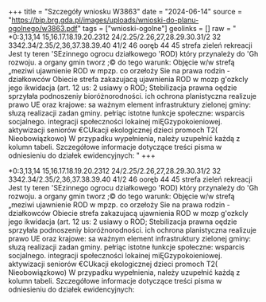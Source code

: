 +++
title = "Szczegóły wniosku W3863"
date = "2024-06-14"
source = "https://bip.brg.gda.pl/images/uploads/wnioski-do-planu-ogolnego/w3863.pdf"
tags = ["wnioski-ogolne"]
geolinks = []
raw = " *0:3,13,14 15,16.17.18.19.20.2312 24/2.25/2.26,27,28.29.30.31/2 32 3342.34/2.35/2,36,37.38.39.40 41/2 46 ooręb 44 45 strefa zieleń rekreacji Jest ty teren 'SEzinnego ogrocu działkowego 'ROD) który przynależy do 'Gh rozwoju. a organy gmin tworz ;© do tego warunk: Objęcie w/w strefą „meziwi ujawnienie ROD w mpzp. co orzełoży Sie na prawa rodzin - działkowców Obiecie strefa zakazujacą ujawnienia ROD w mozp g'ozkcly jego ikwidacja (art. 12 us: 2 usiawy o ROD; Stebilizacja prawna oędzie sprzyłała podnoszeniy bioróżnorodności. ich ochrona planistyczna realizuje prawo UE oraz krajowe: sa ważnym element infrastruktury zielonej gminy: słuzą realizacji zadan gminy. pełriąc istotne łunkcje społeczne: wsparcis socjalnego. integracji społeczności lokainej  miĘGzypokoieniowej. aktywizacji seniorów €CUkacji ekologicznej dzieci promoch T2( Nieobowiązkowo) W przypadku wypełnienia, należy uzupełnić każdą z kolumn tabeli. Szczegółowe informacje dotyczące treści pisma w odniesieniu do działek ewidencyjnych: "
+++


*0:3,13,14 15,16.17.18.19.20.2312 24/2.25/2.26,27,28.29.30.31/2 32 3342.34/2.35/2,36,37.38.39.40 41/2 46
ooręb 44 45 strefa zieleń rekreacji Jest ty teren 'SEzinnego ogrocu działkowego 'ROD) który przynależy do
'Gh rozwoju. a organy gmin tworz ;© do tego warunk: Objęcie w/w strefą „meziwi ujawnienie ROD w mpzp. co
orzełoży Sie na prawa rodzin - działkowców Obiecie strefa zakazujacą ujawnienia ROD w mozp
g'ozkcly jego ikwidacja (art. 12 us: 2 usiawy o ROD; Stebilizacja prawna oędzie sprzyłała podnoszeniy
bioróżnorodności. ich ochrona planistyczna realizuje prawo UE oraz krajowe: sa ważnym element infrastruktury
zielonej gminy: słuzą realizacji zadan gminy. pełriąc istotne łunkcje społeczne: wsparcis socjalnego. integracji
społeczności lokainej  miĘGzypokoieniowej. aktywizacji seniorów €CUkacji ekologicznej dzieci promoch
T2( Nieobowiązkowo) W przypadku wypełnienia, należy uzupełnić każdą z kolumn tabeli.
Szczegółowe informacje dotyczące treści pisma w odniesieniu do działek ewidencyjnych:




